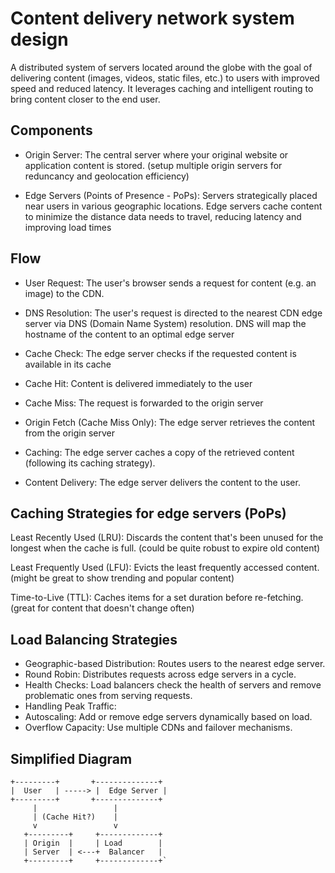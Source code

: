 # Content delivery network system design

A distributed system of servers located around the globe with the goal of delivering content (images, videos, static files, etc.) to users with improved speed and reduced latency. It leverages caching and intelligent routing to bring content closer to the end user.

## Components

- Origin Server: The central server where your original website or application content is stored. (setup multiple origin servers for reduncancy and geolocation efficiency)

- Edge Servers (Points of Presence - PoPs): Servers strategically placed near users in various geographic locations. Edge servers cache content to minimize the distance data needs to travel, reducing latency and improving load times

## Flow

- User Request: The user's browser sends a request for content (e.g. an image) to the CDN.

- DNS Resolution: The user's request is directed to the nearest CDN edge server via DNS (Domain Name System) resolution. DNS will map the hostname of the content to an optimal edge server

- Cache Check: The edge server checks if the requested content is available in its cache
- Cache Hit: Content is delivered immediately to the user
- Cache Miss: The request is forwarded to the origin server
- Origin Fetch (Cache Miss Only): The edge server retrieves the content from the origin server
- Caching: The edge server caches a copy of the retrieved content (following its caching strategy).
- Content Delivery: The edge server delivers the content to the user.

## Caching Strategies for edge servers (PoPs)

Least Recently Used (LRU): Discards the content that's been unused for the longest when the cache is full. (could be quite robust to expire old content)

Least Frequently Used (LFU): Evicts the least frequently accessed content. (might be great to show trending and popular content)

Time-to-Live (TTL): Caches items for a set duration before re-fetching. (great for content that doesn't change often)

## Load Balancing Strategies

- Geographic-based Distribution: Routes users to the nearest edge server.
- Round Robin: Distributes requests across edge servers in a cycle.
- Health Checks: Load balancers check the health of servers and remove problematic ones from serving requests.
- Handling Peak Traffic:
- Autoscaling: Add or remove edge servers dynamically based on load.
- Overflow Capacity: Use multiple CDNs and failover mechanisms.

## Simplified Diagram

```text
+---------+       +--------------+
|  User   | -----> |  Edge Server |
+---------+       +--------------+
     |                 |
     | (Cache Hit?)    |
     v                 v
   +---------+     +-------------+
   | Origin  |     | Load        |
   | Server  | <---+  Balancer   |
   +---------+     +-------------+`
```
